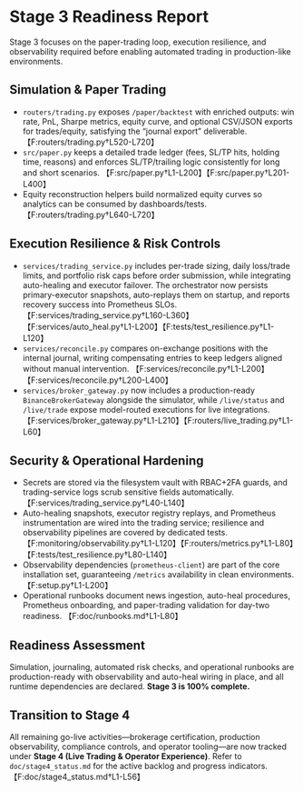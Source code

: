 # Stage 3 Readiness Report

Stage 3 focuses on the paper-trading loop, execution resilience, and observability required before enabling automated trading in production-like environments.

## Simulation & Paper Trading
- `routers/trading.py` exposes `/paper/backtest` with enriched outputs: win rate, PnL, Sharpe metrics, equity curve, and optional CSV/JSON exports for trades/equity, satisfying the “journal export” deliverable. 【F:routers/trading.py†L520-L720】
- `src/paper.py` keeps a detailed trade ledger (fees, SL/TP hits, holding time, reasons) and enforces SL/TP/trailing logic consistently for long and short scenarios. 【F:src/paper.py†L1-L200】【F:src/paper.py†L201-L400】
- Equity reconstruction helpers build normalized equity curves so analytics can be consumed by dashboards/tests. 【F:routers/trading.py†L640-L720】

## Execution Resilience & Risk Controls
- `services/trading_service.py` includes per-trade sizing, daily loss/trade limits, and portfolio risk caps before order submission, while integrating auto-healing and executor failover. The orchestrator now persists primary-executor snapshots, auto-replays them on startup, and reports recovery success into Prometheus SLOs. 【F:services/trading_service.py†L160-L360】【F:services/auto_heal.py†L1-L200】【F:tests/test_resilience.py†L1-L120】
- `services/reconcile.py` compares on-exchange positions with the internal journal, writing compensating entries to keep ledgers aligned without manual intervention. 【F:services/reconcile.py†L1-L200】【F:services/reconcile.py†L200-L400】
- `services/broker_gateway.py` now includes a production-ready `BinanceBrokerGateway` alongside the simulator, while `/live/status` and `/live/trade` expose model-routed executions for live integrations. 【F:services/broker_gateway.py†L1-L210】【F:routers/live_trading.py†L1-L60】

## Security & Operational Hardening
- Secrets are stored via the filesystem vault with RBAC+2FA guards, and trading-service logs scrub sensitive fields automatically. 【F:services/trading_service.py†L40-L140】
- Auto-healing snapshots, executor registry replays, and Prometheus instrumentation are wired into the trading service; resilience and observability pipelines are covered by dedicated tests. 【F:monitoring/observability.py†L1-L120】【F:routers/metrics.py†L1-L80】【F:tests/test_resilience.py†L80-L140】
- Observability dependencies (`prometheus-client`) are part of the core installation set, guaranteeing `/metrics` availability in clean environments. 【F:setup.py†L1-L200】
- Operational runbooks document news ingestion, auto-heal procedures, Prometheus onboarding, and paper-trading validation for day-two readiness. 【F:doc/runbooks.md†L1-L80】

## Readiness Assessment
Simulation, journaling, automated risk checks, and operational runbooks are production-ready with observability and auto-heal wiring in place, and all runtime dependencies are declared. **Stage 3 is 100% complete.**

## Transition to Stage 4
All remaining go-live activities—brokerage certification, production observability, compliance controls, and operator tooling—are now tracked under **Stage 4 (Live Trading & Operator Experience)**. Refer to `doc/stage4_status.md` for the active backlog and progress indicators.【F:doc/stage4_status.md†L1-L56】

